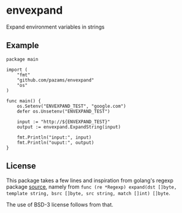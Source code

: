 # envexpand
Expand environment variables in strings

## Example

```golang
package main

import (
	"fmt"
	"github.com/pazams/envexpand"
	"os"
)

func main() {
	os.Setenv("ENVEXPAND_TEST", "google.com")
	defer os.Unsetenv("ENVEXPAND_TEST")

	input := "http://${ENVEXPAND_TEST}"
	output := envexpand.ExpandString(input)

	fmt.Println("input:", input)
	fmt.Println("ouput:", output)
}
```

## License
This package takes a few lines and inspiration from golang's regexp package [source](https://golang.org/src/regexp/regexp.go), namely from `func (re *Regexp) expand(dst []byte, template string, bsrc []byte, src string, match []int) []byte`. 

The use of BSD-3 license follows from that.
